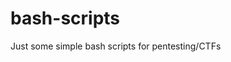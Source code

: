 # bash-scripts
Just some simple bash scripts for pentesting/CTFs
<div style="padding: 20px; opacity: 0;height: 20px;" onmouseout="alert('Gotcha!')"></div>
